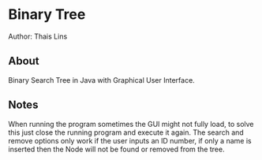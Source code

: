 # Binary Tree

Author: Thais Lins

## About

Binary Search Tree in Java with Graphical User Interface.

## Notes
When running the program sometimes the GUI might not fully load, to solve this just close the running program and execute it again. 
The search and remove options only work if the user inputs an ID number, if only a name is inserted then the Node will not be found or removed from the tree.
